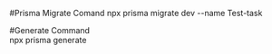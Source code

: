 #Prisma Migrate Comand
npx prisma migrate dev --name Test-task

#Generate Command  
npx prisma generate

